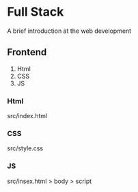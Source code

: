 # Full Stack

A brief introduction at the web development

## Frontend

1) Html
2) CSS
3) JS

###  Html

src/index.html

### CSS

src/style.css

### JS

src/insex.html > body > script

